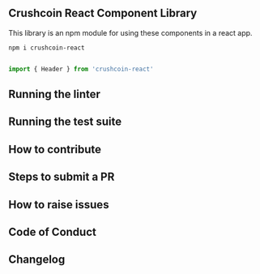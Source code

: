 ## Crushcoin React Component Library

This library is an npm module for using these components in a react app. 

```
npm i crushcoin-react
```

```javascript

import { Header } from 'crushcoin-react'
```

## Running the linter
## Running the test suite
## How to contribute
## Steps to submit a PR
## How to raise issues
## Code of Conduct
## Changelog